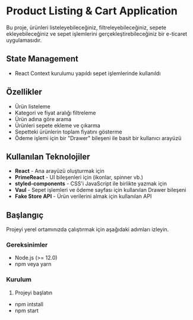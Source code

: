 # Product Listing & Cart Application

Bu proje, ürünleri listeleyebileceğiniz, filtreleyebileceğiniz, sepete ekleyebileceğiniz ve sepet işlemlerini gerçekleştirebileceğiniz bir e-ticaret uygulamasıdır.

## State Management
- React Context kurulumu yapıldı sepet işlemlerinde kullanıldı

## Özellikler

- Ürün listeleme
- Kategori ve fiyat aralığı filtreleme
- Ürün adına göre arama
- Ürünleri sepete ekleme ve çıkarma
- Sepetteki ürünlerin toplam fiyatını gösterme
- Ödeme işlemi için bir "Drawer" bileşeni ile basit bir kullanıcı arayüzü

## Kullanılan Teknolojiler

- **React** - Ana arayüzü oluşturmak için
- **PrimeReact** - UI bileşenleri için (ikonlar, spinner vb.)
- **styled-components** - CSS'i JavaScript ile birlikte yazmak için
- **Vaul** - Sepet işlemleri ve ödeme sayfası için kullanılan Drawer bileşeni
- **Fake Store API** - Ürün verilerini almak için kullanılan API

## Başlangıç

Projeyi yerel ortamınızda çalıştırmak için aşağıdaki adımları izleyin.

### Gereksinimler

- Node.js (>= 12.0)
- npm veya yarn

### Kurulum

1. Projeyi başlatın
- npm intstall
- npm start